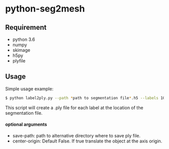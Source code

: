 # python-seg2mesh

## Requirement
- python 3.6
- numpy
- skimage
- h5py
- plyfile

## Usage 
Simple usage example:
```bash
$ python label2ply.py --path *path to segmentation file*.h5 --labels 10 34 101 
```
This script will create a .ply file for each label at the location of the segmentation file.

#### optional arguments
* save-path: path to alternative directory where to save ply file.
* center-origin: Default False. If true translate the object at the axis origin.


